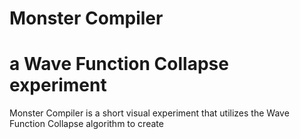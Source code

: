 # Monster Compiler
<h1> a Wave Function Collapse experiment </h1>

Monster Compiler is a short visual experiment that utilizes the Wave Function Collapse algorithm to create 

